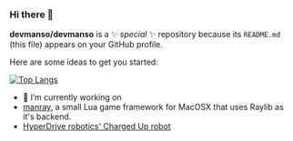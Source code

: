 ### Hi there 👋


**devmanso/devmanso** is a ✨ _special_ ✨ repository because its `README.md` (this file) appears on your GitHub profile.

Here are some ideas to get you started:

[![Top Langs](https://github-readme-stats.vercel.app/api/top-langs/?username=devmanso&langs_count=25&exclude_repo=DVD-Screensaver,Base-SDL2-Project)](https://github.com/anuraghazra/github-readme-stats)

- 🔭 I’m currently working on 
- [manray](https://github.com/devmanso/manray), a small Lua game framework for MacOSX that uses Raylib as it's backend.
- [HyperDrive robotics' Charged Up robot](https://github.com/Team6593/ChargedUp2023)

